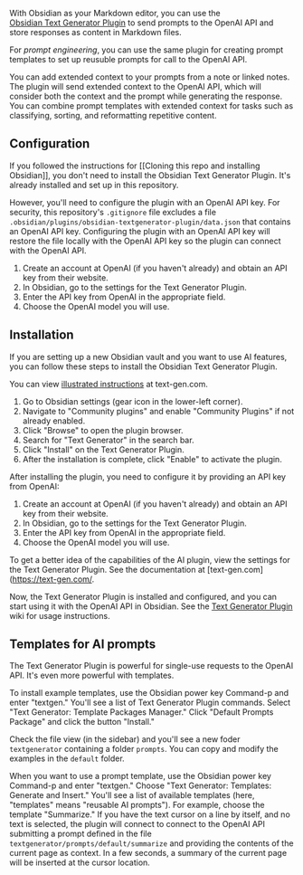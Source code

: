 With Obsidian as your Markdown editor, you can use the [Obsidian Text Generator Plugin](https://github.com/nhaouari/obsidian-textgenerator-plugin) to send prompts to the OpenAI API and store responses as content in Markdown files. 

For *prompt engineering*, you can use the same plugin for creating prompt templates to set up reusuble prompts for call to the OpenAI API.

You can add extended context to your prompts from a note or linked notes. The plugin will send extended context to the OpenAI API, which will consider both the context and the prompt while generating the response. You can combine prompt templates with extended context for tasks such as classifying, sorting, and reformatting repetitive content.

## Configuration

If you followed the instructions for [[Cloning this repo and installing Obsidian]], you don't need to install the Obsidian Text Generator Plugin. It's already installed and set up in this repository.

However, you'll need to configure the plugin with an OpenAI API key. For security, this repository's `.gitignore` file excludes a file `.obsidian/plugins/obsidian-textgenerator-plugin/data.json` that contains an OpenAI API key. Configuring the plugin with an OpenAI API key will restore the file locally with the OpenAI API key so the plugin can connect with the OpenAI API.

1.  Create an account at OpenAI (if you haven't already) and obtain an API key from their website.
2.  In Obsidian, go to the settings for the Text Generator Plugin.
3.  Enter the API key from OpenAI in the appropriate field.
4. Choose the OpenAI model you will use.

## Installation

If you are setting up a new Obsidian vault and you want to use AI features, you can follow these steps to install the Obsidian Text Generator Plugin.

You can view [illustrated instructions](https://text-gen.com/installing-text-generator-plugin) at text-gen.com.

1.  Go to Obsidian settings (gear icon in the lower-left corner).
2.  Navigate to "Community plugins" and enable "Community Plugins" if not already enabled.
3.  Click "Browse" to open the plugin browser.
4.  Search for "Text Generator" in the search bar.
5.  Click "Install" on the Text Generator Plugin.
6.  After the installation is complete, click "Enable" to activate the plugin.

After installing the plugin, you need to configure it by providing an API key from OpenAI:

1.  Create an account at OpenAI (if you haven't already) and obtain an API key from their website.
2.  In Obsidian, go to the settings for the Text Generator Plugin.
3.  Enter the API key from OpenAI in the appropriate field.
4. Choose the OpenAI model you will use.

To get a better idea of the capabilities of the AI plugin, view the settings for the Text Generator Plugin. See the documentation at [text-gen.com](https://text-gen.com/.

Now, the Text Generator Plugin is installed and configured, and you can start using it with the OpenAI API in Obsidian. See the [Text Generator Plugin](https://text-gen.com/) wiki for usage instructions.

## Templates for AI prompts

The Text Generator Plugin is powerful for single-use requests to the OpenAI API. It's even more powerful with templates.

To install example templates, use the Obsidian power key Command-p and enter "textgen." You'll see a list of Text Generator Plugin commands.  Select "Text Generator: Template Packages Manager." Click "Default Prompts Package" and click the button "Install."

Check the file view (in the sidebar) and you'll see a new foder `textgenerator` containing a folder `prompts`. You can copy and modify the  examples in the `default` folder.

When you want to use a prompt template, use the Obsidian power key Command-p and enter "textgen." Choose "Text Generator: Templates: Generate and Insert." You'll see a list of available templates (here, "templates" means "reusable AI prompts"). For example, choose the template "Summarize." If you have the text cursor on a line by itself, and no text is selected, the plugin will connect to connect to the OpenAI API submitting a prompt defined in the file `textgenerator/prompts/default/summarize` and providing the contents of the current page as context. In a few seconds, a summary of the current page will be inserted at the cursor location.

